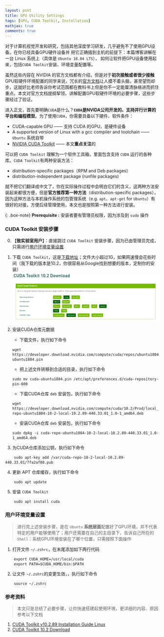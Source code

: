 ```yaml
---
layout: post
title: GPU Utility Settings
tags: [GPU, CUDA Toolkit, Installation]
mathjax: true
comments: true
---
```


对于计算机视觉开发和研究，包括其他深度学习研发，几乎避免不了使用GPU设备。在你已经具备GPU硬件设备并
把它正确插到主机的前提下：本篇博客讲解在一台 Linux 系统上（具体是 `Ubuntu 18.04 LTS`），
如何让软件把GPU设备使用起来，包括`CUDA Toolkit`安装、环境变量配置等。

虽然这些内容在 NVIDIA 的官方文档都有介绍，但是对于**初次接触或者很少接触**GPU软硬件环境配置的同学来说，冗长的[官方文档](https://docs.nvidia.com/cuda/archive/10.2/cuda-installation-guide-linux/index.html)让人摸不着头脑，甚至望而却步，这就好比老师告诉你考试范围都在教科书上但是你不一定能厘清脉络进而抓住重点。本文对官方文档提纲挈领，讲解配置GPU软硬件环境的必要步骤，这些步骤经过了验证。

进入正文，首先要明确`CUDA`是什么？**`CUDA`是NVIDA公司开发的、支持并行计算的平台和编程模型**。为了使用`CUDA`，你需要具备以下硬件、软件条件：
* CUDA-capable GPU —— 支持 CUDA 的GPU，是硬件设备
* A supported version of Linux with a gcc compiler and toolchain —— `Ubuntu` 系统自带
* [NVIDIA CUDA Toolkit](https://developer.nvidia.com/cuda-downloads) —— 本文**重点关注**的

可以把 `CUDA Toolkit` 理解为一个软件工具箱，里面包含支持 `CUDA` 运行的各种库。`CUDA Toolkit`有两种安装方法：
* distribution-specific packages（RPM and Deb packages）
* distribution-independent package (runfile packages)

就不把它们翻译成中文了，你在实际操作过程中会明白它们的含义，这两种方法安装起来都很方便，但是**官方推荐第一种方法**（distribution-specific packages），因为这种方法与本机操作系统的包管理系统（e.g. `apt`、`apt-get` for `Ubuntu`）有很好的对接，方便后续管理使用，本文也是按照第一种方法进行安装。


{: .box-note}
**Prerequisite :** 安装者要有管理员权限，因为涉及到 `sudo` 操作

### CUDA Toolkit 安装步骤
0. 【**致实验室用户**】：直接跳过 `CUDA Toolkit` 安装步骤，因为已由管理员完成，只需进行[用户环境变量设置](#用户环境变量设置)

1. 下载 `CUDA Toolkit`，这是[下载地址](https://developer.nvidia.com/cuda-10.2-download-archive?target_os=Linux&target_arch=x86_64&target_distro=Ubuntu&target_version=1804&target_type=deblocal)；文件大小超过1G，如果网速慢会花些时间（我下载的版本是10.2，你很容易从Google找到想要的版本，定制你的安装）
![](../img/post/cuda_toolkit_info.png)

2. 安装CUDA仓库元数据
    * 下载文件，执行如下命令
    ```shell
    wget https://developer.download.nvidia.com/compute/cuda/repos/ubuntu1804/x86_64/cuda-ubuntu1804.pin
    ```

    * 把上述文件转移到合适的目录，执行如下命令
    ```shell
    sudo mv cuda-ubuntu1804.pin /etc/apt/preferences.d/cuda-repository-pin-600
    ```

    * 下载CUDA仓库 `deb` 安装包，执行如下命令
    ```shell
    wget https://developer.download.nvidia.com/compute/cuda/10.2/Prod/local_installers/cuda-repo-ubuntu1804-10-2-local-10.2.89-440.33.01_1.0-1_amd64.deb
    ```

    * 安装CUDA仓库 `deb` 安装包，执行如下命令
    ```shell
    sudo dpkg -i cuda-repo-ubuntu1804-10-2-local-10.2.89-440.33.01_1.0-1_amd64.deb
    ```

2. 为CUDA仓库添加公钥，执行如下命令
```shell
    sudo apt-key add /var/cuda-repo-10-2-local-10.2.89-440.33.01/7fa2af80.pub
```

4. 更新 APT 仓库缓存，执行如下命令
```shell
    sudo apt update
```

5. 安装 `CUDA Toolkit`
```shell
    sudo apt install cuda
```

### 用户环境变量设置
> 进行完上述安装步骤，是在 `Ubuntu` **系统层面**配置好了GPU环境，并不代表特定的用户能够使用了；用户还需要在自己的主目录下，告诉自己所在的`Shell`：系统GPU环境安装在了哪个位置，只需按照下面操作

1. 打开文件 `~/.zshrc`，在末尾添加如下两行代码
```shell
    export CUDA_HOME=/usr/local/cuda
    export PATH=$CUDA_HOME/bin:$PATH
```

2. 让文件 `~/.zshrc`的变更生效，，执行如下命令
```shell
    source ~/.zshrc
```

### 参考资料
> 本文只是总结了必要步骤，让你快速搭建起使用环境，更详细的内容、原因参考以下文档

1. [CUDA Toolkit v10.2.89 Installation Guide Linux](https://docs.nvidia.com/cuda/archive/10.2/cuda-installation-guide-linux/index.html)
2. [CUDA Toolkit 10.2 Download](https://developer.nvidia.com/cuda-10.2-download-archive?target_os=Linux&target_arch=x86_64&target_distro=Ubuntu&target_version=1804&target_type=deblocal)
